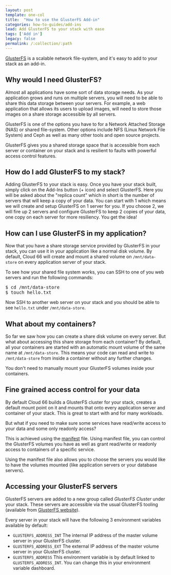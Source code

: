 ```yaml
---
layout: post
template: one-col
title:  "How to use the GlusterFS Add-in"
categories: how-to-guides/add-ins
lead: Add GlusterFS to your stack with ease
tags: ['Add in']
legacy: false
permalink: /:collection/:path
---
```



[GlusterFS](http://www.gluster.org/) is a scalable network file-system, and it's easy to add to your stack as an add-in.

## Why would I need GlusterFS?
Almost all applications have some sort of data storage needs. As your application grows and runs on multiple servers, you will need to be able to share this data storage between your servers. For example, a web application that allows its users to upload images, will need to store those images on a share storage accessible by all servers. 

GlusterFS is one of the options you have to for a Network Attached Storage (NAS) or shared file-system. Other options include NFS (Linux Network File System) and Ceph as well as many other tools and open source projects.

GlusterFS gives you a shared storage space that is accessible from each server or container on your stack and is resilient to faults with powerful access control features.

## How do I add GlusterFS to my stack?
Adding GlusterFS to your stack is easy. Once you have your stack built, simply click on the Add-Ins button (+ icon) and select GlusterFS. Here you will be asked about the "replica count" which in short is the number of servers that will keep a copy of your data. You can start with 1 which means we will create and setup GlusterFS on 1 server for you. If you choose 2, we will fire up 2 servers and configure GlusterFS to keep 2 copies of your data, one copy on each server for more resiliency. You get the idea!

## How can I use GlusterFS in my application?
Now that you have a share storage service provided by GlusterFS in your stack, you can use it in your application like a normal disk volume. By default, Cloud 66 will create and mount a shared volume on `/mnt/data-store` on every application server of your stack. 

To see how your shared file system works, you can SSH to one of you web servers and run the following commands:

<pre class="prettyprint">
$ cd /mnt/data-store
$ touch hello.txt
</pre>

Now SSH to another web server on your stack and you should be able to see `hello.txt` under `/mnt/data-store`.

## What about my containers?
So far we saw how you can create a share disk volume on every server. But what about accessing this share storage from each container? By default, all your containers are started with an automatic mount volume of the same name at `/mnt/data-store`. This means your code can read and write to `/mnt/data-store` from inside a container without any further changes.

You don't need to manually mount your GlusterFS volumes inside your containers.

## Fine grained access control for your data
By default Cloud 66 builds a GlusterFS cluster for your stack, creates a default mount point on it and mounts that onto every application server and container of your stack. This is great to start with and for many workloads.

But what if you need to make sure some services have read/write access to your data and some only readonly access?

This is achieved using the [manifest](/{{page.collection}}/how-to-guides/deployment/building-a-manifest-file.html) file. Using manifest file, you can control the GlusterFS volumes you have as well as grant read/write or readonly access to containers of a specific service. 

Using the manifest file also allows you to choose the servers you would like to have the volumes mounted (like application servers or your database servers).
 
## Accessing your GlusterFS servers
GlusterFS servers are added to a new group called _GlusterFS Cluster_ under your stack. These servers are accessible via the usual GlusterFS tooling (available from [GlusterFS website](http://www.gluster.org/)).

Every server in your stack will have the following 3 environment variables available by default:

- `GLUSTERFS_ADDRESS_INT` The internal IP address of the master volume server in your GlusterFS cluster.
- `GLUSTERFS_ADDRESS_EXT` The external IP address of the master volume server in your GlusterFS cluster.
- `GLUSTERFS_ADDRESS` This environment variable is by default linked to `GLUSTERFS_ADDRESS_INT`. You can change this in your environment variable dashboard.
